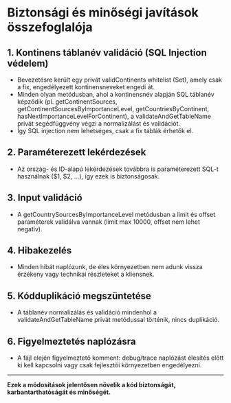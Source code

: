 # Biztonsági és minőségi javítások összefoglalója

## 1. Kontinens táblanév validáció (SQL Injection védelem)
- Bevezetésre került egy privát validContinents whitelist (Set), amely csak a fix, engedélyezett kontinensneveket engedi át.
- Minden olyan metódusban, ahol a kontinensnév alapján SQL táblanév képződik (pl. getContinentSources, getContinentSourcesByImportanceLevel, getCountriesByContinent, hasNextImportanceLevelForContinent), a validateAndGetTableName privát segédfüggvény végzi a normalizálást és validációt.
- Így SQL injection nem lehetséges, csak a fix táblák érhetők el.

## 2. Paraméterezett lekérdezések
- Az ország- és ID-alapú lekérdezések továbbra is paraméterezett SQL-t használnak ($1, $2, ...), így ezek is biztonságosak.

## 3. Input validáció
- A getCountrySourcesByImportanceLevel metódusban a limit és offset paraméterek validálva vannak (limit max 10000, offset nem lehet negatív).

## 4. Hibakezelés
- Minden hibát naplózunk, de éles környezetben nem adunk vissza érzékeny vagy technikai részleteket a kliensnek.

## 5. Kódduplikáció megszüntetése
- A táblanév normalizálás és validáció mindenhol a validateAndGetTableName privát metódussal történik, nincs duplikáció.

## 6. Figyelmeztetés naplózásra
- A fájl elején figyelmeztető komment: debug/trace naplózást élesítés előtt ki kell kapcsolni vagy csak fejlesztői környezetben engedélyezni.

---

**Ezek a módosítások jelentősen növelik a kód biztonságát, karbantarthatóságát és minőségét.**
